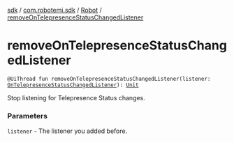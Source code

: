 [sdk](../../index.md) / [com.robotemi.sdk](../index.md) / [Robot](index.md) / [removeOnTelepresenceStatusChangedListener](./remove-on-telepresence-status-changed-listener.md)

# removeOnTelepresenceStatusChangedListener

`@UiThread fun removeOnTelepresenceStatusChangedListener(listener: `[`OnTelepresenceStatusChangedListener`](../../com.robotemi.sdk.listeners/-on-telepresence-status-changed-listener/index.md)`): `[`Unit`](https://kotlinlang.org/api/latest/jvm/stdlib/kotlin/-unit/index.html)

Stop listening for Telepresence Status changes.

### Parameters

`listener` - The listener you added before.